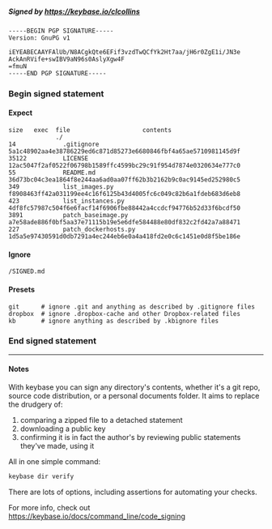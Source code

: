 ##### Signed by https://keybase.io/clcollins
```
-----BEGIN PGP SIGNATURE-----
Version: GnuPG v1

iEYEABECAAYFAlUb/N8ACgkQte6EFif3vzdTwQCfYk2Ht7aa/jH6r0ZgE1i/JN3e
AckAnRVife+swIBV9aN96s0AslyXgw4F
=fmuN
-----END PGP SIGNATURE-----

```

<!-- END SIGNATURES -->

### Begin signed statement 

#### Expect

```
size   exec  file                    contents                                                        
             ./                                                                                      
14             .gitignore            5a1c48902aa4e38786229ed6c871d85273e6680846fbf4a65ae5710981145d9f
35122          LICENSE               12ac5047f2af0522f06798b1589ffc4599bc29c91f954d7874e0320634e777c0
55             README.md             36d73bc04c3ea1864f8e244aa6ad0aa07ff62b3b2162b9c0ac9145ed252980c5
349            list_images.py        f8908463ff42a031199ee4c16f6125b43d4005fc6c049c82b6a1fdeb683d6eb8
423            list_instances.py     4df8fc57987c504f6e6facf14f6906fbe88442a4ccdcf94776b52d33f6bcdf50
3891           patch_baseimage.py    a7e58ade886f0bf5aa37e71115b19e5e6dfe584488e80df832c2fd42a7a88471
227            patch_dockerhosts.py  1d5a5e97430591d0db7291a4ec244eb6e0a4a418fd2e0c6c1451e0d8f5be186e
```

#### Ignore

```
/SIGNED.md
```

#### Presets

```
git      # ignore .git and anything as described by .gitignore files
dropbox  # ignore .dropbox-cache and other Dropbox-related files    
kb       # ignore anything as described by .kbignore files          
```

<!-- summarize version = 0.0.9 -->

### End signed statement

<hr>

#### Notes

With keybase you can sign any directory's contents, whether it's a git repo,
source code distribution, or a personal documents folder. It aims to replace the drudgery of:

  1. comparing a zipped file to a detached statement
  2. downloading a public key
  3. confirming it is in fact the author's by reviewing public statements they've made, using it

All in one simple command:

```bash
keybase dir verify
```

There are lots of options, including assertions for automating your checks.

For more info, check out https://keybase.io/docs/command_line/code_signing